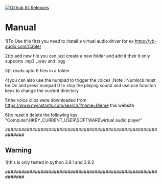 [![Github All Releases](https://img.shields.io/github/downloads/ACE-012/audio-board/total)]()

# Manual

1)To Use this first you need to install a virtual audio driver for ex <https://vb-audio.com/Cable/> 

2)to add new file you can just create a new folder and add it their it only supports .mp3 ,.wav and .ogg

3)it reads upto 9 files in a folder

4)you can also use the numpad to trigger the voices ;Note : Numlock must be On and press numpad 0 to stop the playing sound and use use function keys to change the current directory

5)the voice clips were downloaded from <https://www.myinstants.com/search/?name=Meme> this website

6)to reset it delete the following key "Computer\HKEY_CURRENT_USER\SOFTWARE\virtual audio player"

###############################################################

## Warning

1)this is only tested in python 3.9.1 and 3.9.2

###############################################################
